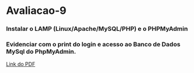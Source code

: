 # Avaliacao-9

### Instalar o LAMP (Linux/Apache/MySQL/PHP) e o PHPMyAdmin
### Evidenciar com o print do login e acesso ao Banco de Dados MySql do PhpMyAdmin.

[Link do PDF]()